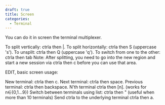 ```yaml
---
draft: true
title: Screen
categories:
  - Terminal
---
```

You can do it in screen the terminal multiplexer.

To split vertically: ctrla then |.
To split horizontally: ctrla then S (uppercase 's').
To unsplit: ctrla then Q (uppercase 'q').
To switch from one to the other: ctrla then tab
Note: After splitting, you need to go into the new region and start a new session via ctrla then c before you can use that area.

EDIT, basic screen usage:

New terminal: ctrla then c.
Next terminal: ctrla then space.
Previous terminal: ctrla then backspace.
N'th terminal ctrla then [n]. (works for n∈{0,1…9})
Switch between terminals using list: ctrla then " (useful when more than 10 terminals)
Send ctrla to the underlying terminal ctrla then a.
